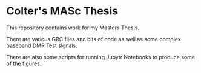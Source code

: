 # Colter's MASc Thesis

This repository contains work for my Masters Thesis.

There are various GRC files and bits of code as well as some complex baseband DMR Test signals.


There are also some scripts for running Jupytr Notebooks to produce some of the figures.